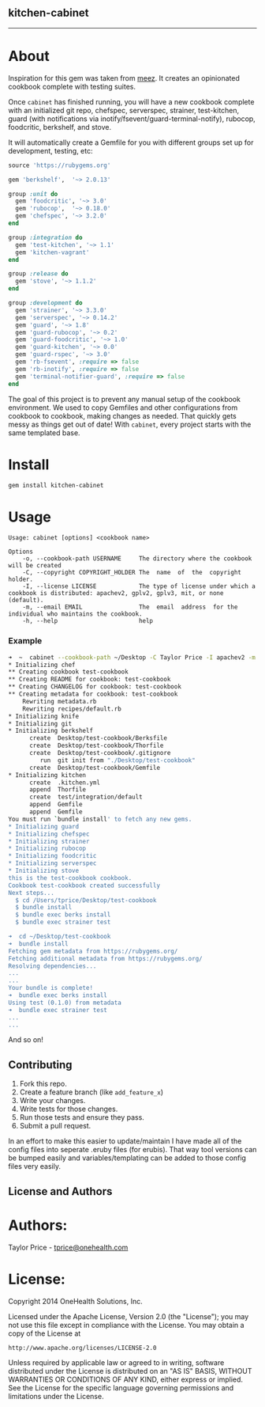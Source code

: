 ## kitchen-cabinet
----

About
=====

Inspiration for this gem was taken from [meez](https://github.com/paulczar/meez). It creates an opinionated cookbook complete with testing suites.

Once `cabinet` has finished running, you will have a new cookbook complete with an initialized git repo, chefspec, serverspec, strainer, test-kitchen, guard (with notifications via inotify/fsevent/guard-terminal-notify), rubocop, foodcritic, berkshelf, and stove.

It will automatically create a Gemfile for you with different groups set up for development, testing, etc:

`````` ruby
source 'https://rubygems.org'

gem 'berkshelf',  '~> 2.0.13'

group :unit do
  gem 'foodcritic', '~> 3.0'
  gem 'rubocop',  '~> 0.18.0'
  gem 'chefspec', '~> 3.2.0'
end

group :integration do
  gem 'test-kitchen', '~> 1.1'
  gem 'kitchen-vagrant'
end

group :release do
  gem 'stove', '~> 1.1.2'
end

group :development do
  gem 'strainer', '~> 3.3.0'
  gem 'serverspec', '~> 0.14.2'
  gem 'guard', '~> 1.8'
  gem 'guard-rubocop', '~> 0.2'
  gem 'guard-foodcritic', '~> 1.0'
  gem 'guard-kitchen', '~> 0.0'
  gem 'guard-rspec', '~> 3.0'
  gem 'rb-fsevent', :require => false
  gem 'rb-inotify', :require => false
  gem 'terminal-notifier-guard', :require => false
end
``````

The goal of this project is to prevent any manual setup of the cookbook environment. We used to copy Gemfiles and other configurations from cookbook to cookbook, making changes as needed. That quickly gets messy as things get out of date! With `cabinet`, every project starts with the same templated base.

Install
=======

`gem install kitchen-cabinet`

Usage
=====

```
Usage: cabinet [options] <cookbook name>

Options
    -o, --cookbook-path USERNAME     The directory where the cookbook will be created
    -C, --copyright COPYRIGHT_HOLDER The  name  of  the  copyright holder.
    -I, --license LICENSE            The type of license under which a cookbook is distributed: apachev2, gplv2, gplv3, mit, or none (default).
    -m, --email EMAIL                The  email  address  for the individual who maintains the cookbook.
    -h, --help                       help
```

### Example

`````` bash
➜  ~  cabinet --cookbook-path ~/Desktop -C Taylor Price -I apachev2 -m tprice@onehealth.com test-cookbook
* Initializing chef
** Creating cookbook test-cookbook
** Creating README for cookbook: test-cookbook
** Creating CHANGELOG for cookbook: test-cookbook
** Creating metadata for cookbook: test-cookbook
	Rewriting metadata.rb
	Rewriting recipes/default.rb
* Initializing knife
* Initializing git
* Initializing berkshelf
      create  Desktop/test-cookbook/Berksfile
      create  Desktop/test-cookbook/Thorfile
      create  Desktop/test-cookbook/.gitignore
         run  git init from "./Desktop/test-cookbook"
      create  Desktop/test-cookbook/Gemfile
* Initializing kitchen
      create  .kitchen.yml
      append  Thorfile
      create  test/integration/default
      append  Gemfile
      append  Gemfile
You must run `bundle install' to fetch any new gems.
* Initializing guard
* Initializing chefspec
* Initializing strainer
* Initializing rubocop
* Initializing foodcritic
* Initializing serverspec
* Initializing stove
this is the test-cookbook cookbook.
Cookbook test-cookbook created successfully
Next steps...
  $ cd /Users/tprice/Desktop/test-cookbook
  $ bundle install
  $ bundle exec berks install
  $ bundle exec strainer test

➜  cd ~/Desktop/test-cookbook
➜  bundle install
Fetching gem metadata from https://rubygems.org/
Fetching additional metadata from https://rubygems.org/
Resolving dependencies...
...
...
Your bundle is complete!
➜  bundle exec berks install
Using test (0.1.0) from metadata
➜  bundle exec strainer test
...
...
``````

And so on!

Contributing
-------------------
1. Fork this repo.
2. Create a feature branch (like `add_feature_x`)
3. Write your changes.
4. Write tests for those changes.
5. Run those tests and ensure they pass.
6. Submit a pull request.

In an effort to make this easier to update/maintain I have made all of the config files into seperate .eruby files (for erubis). That way tool versions can be bumped easily and variables/templating can be added to those config files very easily.

License and Authors
-------------------

Authors:
========

Taylor Price - tprice@onehealth.com 

License:
========

Copyright 2014 OneHealth Solutions, Inc.

Licensed under the Apache License, Version 2.0 (the "License");
you may not use this file except in compliance with the License.
You may obtain a copy of the License at

    http://www.apache.org/licenses/LICENSE-2.0

Unless required by applicable law or agreed to in writing, software
distributed under the License is distributed on an "AS IS" BASIS,
WITHOUT WARRANTIES OR CONDITIONS OF ANY KIND, either express or implied.
See the License for the specific language governing permissions and
limitations under the License.
